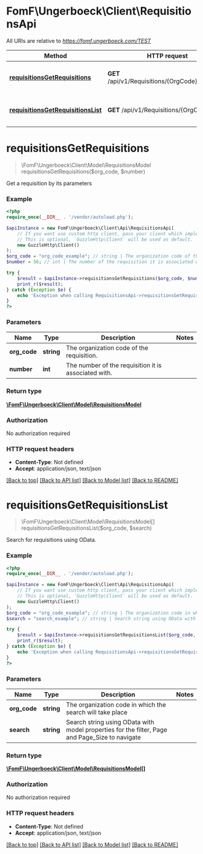 # FomF\Ungerboeck\Client\RequisitionsApi

All URIs are relative to *https://fomf.ungerboeck.com/TEST*

Method | HTTP request | Description
------------- | ------------- | -------------
[**requisitionsGetRequisitions**](RequisitionsApi.md#requisitionsGetRequisitions) | **GET** /api/v1/Requisitions/{OrgCode}/{Number} | Get a requisition by its parameters
[**requisitionsGetRequisitionsList**](RequisitionsApi.md#requisitionsGetRequisitionsList) | **GET** /api/v1/Requisitions/{OrgCode} | Search for requisitions using OData.


# **requisitionsGetRequisitions**
> \FomF\Ungerboeck\Client\Model\RequisitionsModel requisitionsGetRequisitions($org_code, $number)

Get a requisition by its parameters

### Example
```php
<?php
require_once(__DIR__ . '/vendor/autoload.php');

$apiInstance = new FomF\Ungerboeck\Client\Api\RequisitionsApi(
    // If you want use custom http client, pass your client which implements `GuzzleHttp\ClientInterface`.
    // This is optional, `GuzzleHttp\Client` will be used as default.
    new GuzzleHttp\Client()
);
$org_code = "org_code_example"; // string | The organization code of the requisition.
$number = 56; // int | The number of the requisition it is associated with.

try {
    $result = $apiInstance->requisitionsGetRequisitions($org_code, $number);
    print_r($result);
} catch (Exception $e) {
    echo 'Exception when calling RequisitionsApi->requisitionsGetRequisitions: ', $e->getMessage(), PHP_EOL;
}
?>
```

### Parameters

Name | Type | Description  | Notes
------------- | ------------- | ------------- | -------------
 **org_code** | **string**| The organization code of the requisition. |
 **number** | **int**| The number of the requisition it is associated with. |

### Return type

[**\FomF\Ungerboeck\Client\Model\RequisitionsModel**](../Model/RequisitionsModel.md)

### Authorization

No authorization required

### HTTP request headers

 - **Content-Type**: Not defined
 - **Accept**: application/json, text/json

[[Back to top]](#) [[Back to API list]](../../README.md#documentation-for-api-endpoints) [[Back to Model list]](../../README.md#documentation-for-models) [[Back to README]](../../README.md)

# **requisitionsGetRequisitionsList**
> \FomF\Ungerboeck\Client\Model\RequisitionsModel[] requisitionsGetRequisitionsList($org_code, $search)

Search for requisitions using OData.

### Example
```php
<?php
require_once(__DIR__ . '/vendor/autoload.php');

$apiInstance = new FomF\Ungerboeck\Client\Api\RequisitionsApi(
    // If you want use custom http client, pass your client which implements `GuzzleHttp\ClientInterface`.
    // This is optional, `GuzzleHttp\Client` will be used as default.
    new GuzzleHttp\Client()
);
$org_code = "org_code_example"; // string | The organization code in which the search will take place
$search = "search_example"; // string | Search string using OData with model properties for the filter, Page and Page_Size to navigate

try {
    $result = $apiInstance->requisitionsGetRequisitionsList($org_code, $search);
    print_r($result);
} catch (Exception $e) {
    echo 'Exception when calling RequisitionsApi->requisitionsGetRequisitionsList: ', $e->getMessage(), PHP_EOL;
}
?>
```

### Parameters

Name | Type | Description  | Notes
------------- | ------------- | ------------- | -------------
 **org_code** | **string**| The organization code in which the search will take place |
 **search** | **string**| Search string using OData with model properties for the filter, Page and Page_Size to navigate |

### Return type

[**\FomF\Ungerboeck\Client\Model\RequisitionsModel[]**](../Model/RequisitionsModel.md)

### Authorization

No authorization required

### HTTP request headers

 - **Content-Type**: Not defined
 - **Accept**: application/json, text/json

[[Back to top]](#) [[Back to API list]](../../README.md#documentation-for-api-endpoints) [[Back to Model list]](../../README.md#documentation-for-models) [[Back to README]](../../README.md)


